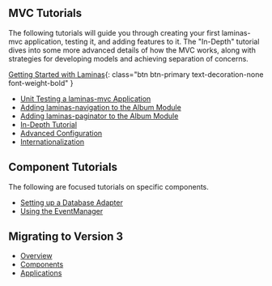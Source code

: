 ## MVC Tutorials

The following tutorials will guide you through creating your first
laminas-mvc application, testing it, and adding features to it. The
"In-Depth" tutorial dives into some more advanced details of how
the MVC works, along with strategies for developing models and achieving
separation of concerns.

[Getting Started with Laminas](getting-started/overview.md){: class="btn btn-primary text-decoration-none font-weight-bold" }

<ul class="list-group list-group-flush">
    <li class="list-group-item"><a href="unit-testing/">Unit Testing a laminas-mvc Application</a></li>
    <li class="list-group-item"><a href="navigation/">Adding laminas-navigation to the Album Module</a></li>
    <li class="list-group-item"><a href="pagination/">Adding laminas-paginator to the Album Module</a></li>
    <li class="list-group-item"><a href="in-depth-guide/first-module/">In-Depth Tutorial</a></li>
    <li class="list-group-item"><a href="advanced-config/">Advanced Configuration</a></li>
    <li class="list-group-item"><a href="i18n/">Internationalization</a></li>
</ul>

## Component Tutorials

The following are focused tutorials on specific components.

<ul class="list-group list-group-flush">
    <li class="list-group-item"><a href="db-adapter/">Setting up a Database Adapter</a></li>
    <li class="list-group-item"><a href="event-manager/">Using the EventManager</a></li>
</ul>

## Migrating to Version 3

<ul class="list-group list-group-flush">
    <li class="list-group-item"><a href="migration/to-v3/overview/">Overview</a></li>
    <li class="list-group-item"><a href="migration/to-v3/components/">Components</a></li>
    <li class="list-group-item"><a href="migration/to-v3/application/">Applications</a></li>
</ul>

